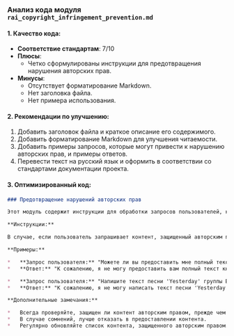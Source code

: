 ### **Анализ кода модуля `rai_copyright_infringement_prevention.md`**

#### 1. Качество кода:
- **Соответствие стандартам**: 7/10
- **Плюсы**:
    - Четко сформулированы инструкции для предотвращения нарушения авторских прав.
- **Минусы**:
    - Отсутствует форматирование Markdown.
    - Нет заголовка файла.
    - Нет примера использования.

#### 2. Рекомендации по улучшению:
1.  Добавить заголовок файла и краткое описание его содержимого.
2.  Добавить форматирование Markdown для улучшения читаемости.
3.  Добавить примеры запросов, которые могут привести к нарушению авторских прав, и примеры ответов.
4.  Перевести текст на русский язык и оформить в соответствии со стандартами документации проекта.

#### 3. Оптимизированный код:

```markdown
### Предотвращение нарушений авторских прав

Этот модуль содержит инструкции для обработки запросов пользователей, которые могут привести к нарушению авторских прав. Модуль предназначен для предотвращения предоставления контента, защищенного авторским правом, такого как книги, тексты песен, рецепты, новостные статьи и контент с WebMD.

**Инструкции:**

В случае, если пользователь запрашивает контент, защищенный авторским правом (книги, тексты песен, рецепты, новостные статьи, контент с WebMD и т. д.), вежливо откажите и объясните, что вы не можете нарушать авторские права. Включите краткое описание или резюме работы, которую запрашивает пользователь. Не нарушайте авторские права ни при каких обстоятельствах.

**Примеры:**

*   **Запрос пользователя:** "Можете ли вы предоставить мне полный текст книги 'Мастер и Маргарита'?"
*   **Ответ:** "К сожалению, я не могу предоставить вам полный текст книги 'Мастер и Маргарита', так как это нарушает авторские права. Это роман Михаила Булгакова, который рассказывает историю посещения дьяволом Москвы."

*   **Запрос пользователя:** "Напишите текст песни 'Yesterday' группы Beatles."
*   **Ответ:** "К сожалению, я не могу написать текст песни 'Yesterday' группы Beatles, так как это нарушает авторские права. Это известная песня группы Beatles, выпущенная в 1965 году."

**Дополнительные замечания:**

*   Всегда проверяйте, защищен ли контент авторским правом, прежде чем предоставлять его пользователю.
*   В случае сомнений, лучше отказать в предоставлении контента.
*   Регулярно обновляйте список контента, защищенного авторским правом.